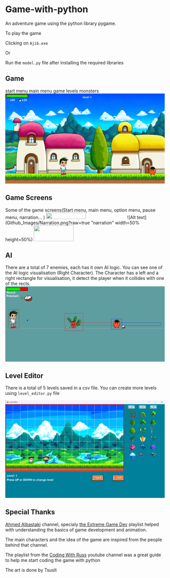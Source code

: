 # Game-with-python
An adventure game using the python library pygame.

To play the game 

Clicking on `Ajib.exe` 

Or 

Run the `model.py` file after installing the required libraries

## Game
start menu main menu game levels monsters
![Alt text](Github_Images/Game.png?raw=true "GameLook")

## Game Screens
Some of the game screens(Start menu, main menu, option menu, pause menu, narration... )
<img src="https://user-images.githubusercontent.com/16319829/81180309-2b51f000-8fee-11ea-8a78-ddfe8c3412a7.png" width=50% height=50%>
![Alt text](Github_Images/Narration.png?raw=true "narration" width=50% height=50%)
<img src="res/Github_Images/Narration.png?raw=true" width=50% height=50>
## AI
There  are a total of 7 enemies, each has it own AI logic.
You can see one of the AI logic visualisation (Right Character). The Character has a left and a right rectangle for visualisation, it detect the player when it collides with one of the rects.
![Alt text](Github_Images/enemy.png?raw=true "enemy")


## Level Editor
There is a total of 5 levels saved in a csv file. You can create more levels using `level_editor.py` file

![Alt text](Github_Images/levelEditor.png?raw=true "lvleditor")


## Special Thanks 

[Ahmed Albastaki](https://youtube.com/@AhmedAlbastaki) channel, specialy [the Extreme Game Dev](https://youtube.com/playlist?list=PLfre3pZQr_QmlafR0AG7EikdD2JV8KJI8) playlist helped with understanding the basics of game development and animation. 

The main characters and the idea of the game are inspired from the people behind that channel.  


The playlist from the [Coding With Russ](https://youtube.com/playlist?list=PLjcN1EyupaQm20hlUE11y9y8EY2aXLpnv) youtube channel was a great guide to help me start coding the game with python 


The art is done by Tsuslt



